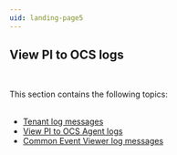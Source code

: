 ```yaml
---
uid: landing-page5
---
```



## View PI to OCS logs
<br>

This section contains the following topics:
<br>
<br>
* [Tenant log messages](xref:download-tenant-log)
* [View PI to OCS Agent logs](xref:view-logs)
* [Common Event Viewer log messages](xref:log-messages)